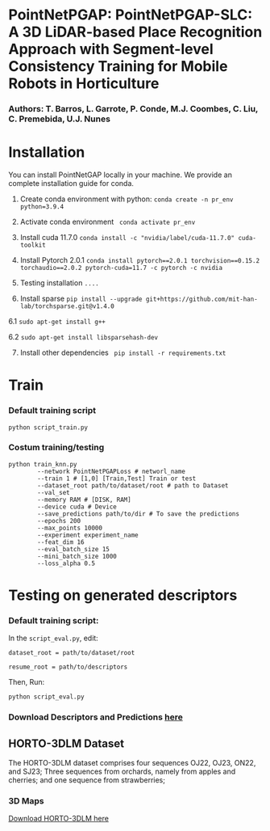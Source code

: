 # PointNetPGAP:  PointNetPGAP-SLC: A 3D LiDAR-based Place Recognition Approach with Segment-level Consistency Training for Mobile Robots in Horticulture

### Authors:  T. Barros, L. Garrote, P. Conde, M.J. Coombes, C. Liu, C. Premebida, U.J. Nunes

# Installation

You can install PointNetGAP locally in your machine.  We provide an complete installation guide for conda.


1. Create conda environment with python: ``` conda create -n pr_env python=3.9.4 ```

2. Activate conda environment
```  conda activate pr_env ```

3. Install cuda 11.7.0 ``` conda install -c "nvidia/label/cuda-11.7.0" cuda-toolkit    ```

4. Install Pytorch 2.0.1 ``` conda install pytorch==2.0.1 torchvision==0.15.2 torchaudio==2.0.2 pytorch-cuda=11.7 -c pytorch -c nvidia ```

5. Testing installation ``` .... ```

6. Install sparse ``` pip install --upgrade git+https://github.com/mit-han-lab/torchsparse.git@v1.4.0 ```

6.1 ```sudo apt-get install g++ ```

6.2 ```sudo apt-get install libsparsehash-dev ```

7. Install other dependencies  ``` pip install -r requirements.txt```


# Train

### Default training script
```
python script_train.py
```


### Costum training/testing
```
python train_knn.py  
        --network PointNetPGAPLoss # networl_name
        --train 1 # [1,0] [Train,Test] Train or test
        --dataset_root path/to/dataset/root # path to Dataset 
        --val_set 
        --memory RAM # [DISK, RAM] 
        --device cuda # Device
        --save_predictions path/to/dir # To save the predictions
        --epochs 200
        --max_points 10000
        --experiment experiment_name
        --feat_dim 16
        --eval_batch_size 15
        --mini_batch_size 1000
        --loss_alpha 0.5
```

# Testing on generated descriptors 

### Default training script:

In the ```script_eval.py```, edit:

```dataset_root = path/to/dataset/root```


```resume_root = path/to/descriptors```


Then, Run:
```
python script_eval.py
```

### Download Descriptors and Predictions [here](https://nas-greenbotics.isr.uc.pt/drive/d/s/yqEsJo2CzrFVr8lAQmRhSpftw2dBnIoh/B8IXnvGfsnqGC_BABb7n9qggaw4HhFGD-ZrhgM00gbgs)


## HORTO-3DLM Dataset

The HORTO-3DLM dataset comprises four sequences OJ22, OJ23, ON22, and SJ23;  Three sequences from orchards, namely from apples and cherries; and one sequence from strawberries;


### 3D Maps 
[Download HORTO-3DLM here](https://nas-greenbotics.isr.uc.pt/drive/d/s/x4eZ5aPL96blS0i7xNKIl0iJOtkdU7QR/h3YJb7wuqCZpV9NNxgeITnGTRsDJeVNY-a7eAQXUnGQs#file_id=799704328662196403)


